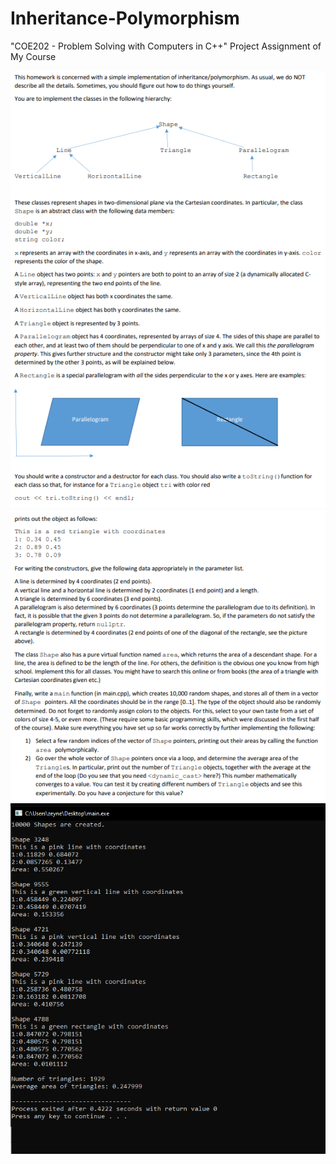# Inheritance-Polymorphism
"COE202 - Problem Solving with Computers in C++" Project Assignment of My Course

![Screenshot](ss/1.png)
![Screenshot](ss/2.png)
![Screenshot](ss/result.png)
